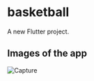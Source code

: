 # basketball

A new Flutter project.

## Images of the app

![Capture](https://user-images.githubusercontent.com/86576304/180876860-214cc381-f843-42ba-a32e-d04727000daa.JPG)

